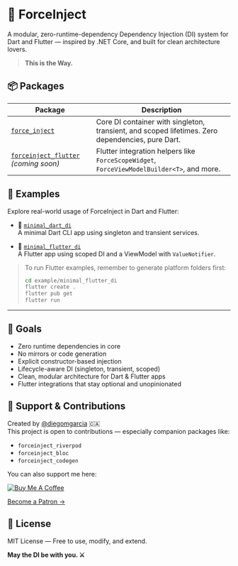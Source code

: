 # 🧬 ForceInject

A modular, zero-runtime-dependency Dependency Injection (DI) system for Dart and Flutter — inspired by .NET Core, and built for clean architecture lovers.

> **This is the Way.**

## 📦 Packages

| Package | Description |
|--------|-------------|
| [`force_inject`](./packages/force_inject) | Core DI container with singleton, transient, and scoped lifetimes. Zero dependencies, pure Dart. |
| [`forceinject_flutter`](./packages/forceinject_flutter) *(coming soon)* | Flutter integration helpers like `ForceScopeWidget`, `ForceViewModelBuilder<T>`, and more. |

## 🚀 Examples

Explore real-world usage of ForceInject in Dart and Flutter:

- 🧱 [`minimal_dart_di`](./example/minimal_dart_di)  
  A minimal Dart CLI app using singleton and transient services.

- 📱 [`minimal_flutter_di`](./example/minimal_flutter_di)  
  A Flutter app using scoped DI and a ViewModel with `ValueNotifier`.

> To run Flutter examples, remember to generate platform folders first:
>
> ```bash
> cd example/minimal_flutter_di
> flutter create .
> flutter pub get
> flutter run
> ```

---

## 🎯 Goals

- Zero runtime dependencies in core
- No mirrors or code generation
- Explicit constructor-based injection
- Lifecycle-aware DI (singleton, transient, scoped)
- Clean, modular architecture for Dart & Flutter apps
- Flutter integrations that stay optional and unopinionated

## 🙌 Support & Contributions

Created by [@diegomgarcia](https://github.com/diegomgarcia) 🇨🇦  
This project is open to contributions — especially companion packages like:

- `forceinject_riverpod`
- `forceinject_bloc`
- `forceinject_codegen`

You can also support me here:

[![Buy Me A Coffee](https://user-images.githubusercontent.com/835641/60540201-fcd7fa00-9ce4-11e9-87ec-1e98568e9f58.png)](https://www.buymeacoffee.com/dmgarcia)

[Become a Patron →](https://www.patreon.com/dmgarcia)

## 📜 License

MIT License — Free to use, modify, and extend.

**May the DI be with you. ⚔️**
